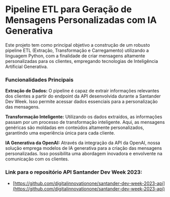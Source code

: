 # **Pipeline ETL para Geração de Mensagens Personalizadas com IA Generativa**
Este projeto tem como principal objetivo a construção de um robusto pipeline ETL (Extração, Transformação e Carregamento) utilizando a linguagem Python, com a finalidade de criar mensagens altamente personalizadas para os clientes, empregando tecnologias de Inteligência Artificial Generativa.

### Funcionalidades Principais
**Extração de Dados:** O pipeline é capaz de extrair informações relevantes dos clientes a partir do endpoint da API desenvolvida durante a Santander Dev Week. Isso permite acessar dados essenciais para a personalização das mensagens.

**Transformação Inteligente:** Utilizando os dados extraídos, as informações passam por um processo de transformação inteligente. Aqui, as mensagens genéricas são moldadas em conteúdos altamente personalizados, garantindo uma experiência única para cada cliente.

**IA Generativa da OpenAI:** Através da integração da API da OpenAI, nossa solução emprega modelos de IA generativa para a criação das mensagens personalizadas. Isso possibilita uma abordagem inovadora e envolvente na comunicação com os clientes.


### **Link para o repositório API Santander Dev Week 2023:** 
- [https://github.com/digitalinnovationone/santander-dev-week-2023-api](https://github.com/digitalinnovationone/santander-dev-week-2023-api)

